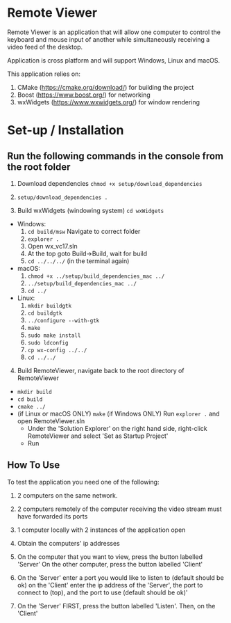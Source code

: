 Remote Viewer
=============

Remote Viewer is an application that will allow
one computer to control the keyboard and mouse input
of another while simultaneously receiving a video feed
of the desktop. 

Application is cross platform and will support Windows, Linux and macOS.

This application relies on:
  1. CMake (https://cmake.org/download/) for building the project
  2. Boost (https://www.boost.org/) for networking
  3. wxWidgets (https://www.wxwidgets.org/) for window rendering

# Set-up / Installation
## Run the following commands in the console from the root folder
1. Download dependencies `chmod +x setup/download_dependencies`
2. `setup/download_dependencies .`

3. Build wxWidgets (windowing system) `cd wxWidgets`
  * Windows:
    1. `cd build/msw` Navigate to correct folder
    2. `explorer .`
    3. Open wx_vc17.sln
    4. At the top goto Build->Build, wait for build
    5. `cd ../../../` (in the terminal again)
  * macOS:
    1. `chmod +x ../setup/build_dependencies_mac ../`
    2. `../setup/build_dependencies_mac ../`
    3. `cd ../`
  * Linux:
    1. `mkdir buildgtk`
    2. `cd buildgtk`
    3. `../configure --with-gtk`
    4. `make`
    5. `sudo make install`
    6. `sudo ldconfig`
    7. `cp wx-config ../../`
    8. `cd ../../`

4. Build RemoteViewer, navigate back to the root directory of RemoteViewer
  * `mkdir build`
  * `cd build`
  * `cmake ../`
  * (if Linux or macOS ONLY) `make`
      (if Windows ONLY) Run `explorer .` and open RemoteViewer.sln
      * Under the 'Solution Explorer' on the right hand side, 
        right-click RemoteViewer and select 'Set as Startup Project'
      * Run

## How To Use
To test the application you need one of the following:
  1. 2 computers on the same network.
  2. 2 computers remotely of the computer receiving the video stream must have forwarded its ports
  3. 1 computer locally with 2 instances of the application open
 
1. Obtain the computers' ip addresses 
2. On the computer that you want to view, press the button labelled 'Server'
   On the other computer, press the button labelled 'Client'
3. On the 'Server' enter a port you would like to listen to (default should be ok)
   on the 'Client' enter the ip address of the 'Server', the port to connect to (top), and the port to use (default should be ok)'
4. On the 'Server' FIRST, press the button labelled 'Listen'. Then, on the 'Client' 
